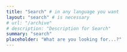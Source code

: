 ```yaml
---
title: "Search" # in any language you want
layout: "search" # is necessary
# url: "/archive"
# description: "Description for Search"
summary: "search"
placeholder: "What are you looking for...?"
---
```

